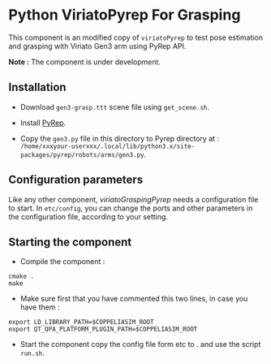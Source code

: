 # Python ViriatoPyrep For Grasping

This component is an modified copy of `viriatoPyrep` to test pose estimation and grasping with Viriato Gen3 arm using PyRep API.

**Note :** The component is under development.

## Installation

-   Download `gen3-grasp.ttt` scene file using `get_scene.sh`.

-   Install [PyRep](https://github.com/stepjam/PyRep).

-   Copy the `gen3.py` file in this directory to Pyrep directory at : `/home/xxxyour-userxxx/.local/lib/python3.x/site-packages/pyrep/robots/arms/gen3.py`.

## Configuration parameters

Like any other component, *viriatoGraspingPyrep* needs a configuration file to start. In `etc/config`, you can change the ports and other parameters in the configuration file, according to your setting.

## Starting the component

-   Compile the component :
```
cmake .
make
```

-   Make sure first that you have commented this two lines, in case you have them :
 ```
export LD_LIBRARY_PATH=$COPPELIASIM_ROOT
export QT_QPA_PLATFORM_PLUGIN_PATH=$COPPELIASIM_ROOT
```

-   Start the component copy the config file form etc to . and use the script `run.sh`. 
